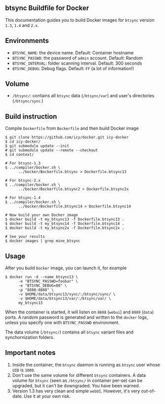 ## btsync Buildfile for Docker

This documentation guides you to build Docker images for `btsync`
version `1.3`, `1.4` and `2.x`.

## Environments

* `BTSYNC_NAME`: the device name. Default: Container hostname
* `BTSYNC_PASSWD`: the password of `admin` account. Default: Random
* `BTSYNC_INTERVAL`: folder scanning interval. Default: 300 seconds
* `BTSYNC_DEBUG`: Debug flags. Default: `FF` (a lot of information!)

## Volume

* `/btsync/`: contains all `btsync` data (`/btsync/var`) and user's
  directories (`/btsync/sync`.)

## Build instruction

Compile `Dockerfile` from `Bockerfile` and then build Docker image

    $ git clone https://github.com/icy/docker.git icy-docker
    $ cd icy-docker/
    $ git submodule update --init
    # git submodule update --remote --checkout
    $ cd context/

    # For btsync-1.3
    $ ../compiler/bocker.sh \
          ../bocker/Bockerfile.btsync > Dockerfile.btsync13

    # For btsync-2.x
    $ ../compiler/bocker.sh \
          ../bocker/Bockerfile.btsync2 > Dockerfile.btsync2x

    # For btsync-1.4
    $ ../compiler/bocker.sh \
          ../bocker/Bockerfile.btsync14 > Dockerfile.btsync14

    # Now build your own Docker image
    $ docker build -t my_btsync13 -f Dockerfile.btsync13 .
    $ docker build -t my_btsync14 -f Dockerfile.btsync14 .
    $ docker build -t my_btsync2x -f Dockerfile.btsync2x .

    # See your results
    $ docker images | grep mine_btsync

## Usage

After you build `Docker` image, you can launch it, for example

    $ docker run -d --name btsync13 \
          -e "BTSYNC_PASSWD=foobar" \
          -e "BTSYNC_DEBUG=00" \
          -p "8888:8888" \
          -v $HOME/data/btsync13/sync/:/btsync/sync/ \
          -v $HOME/data/btsync13/var/:/btsync/var/ \
          my_btsync13

When the container is started, it will listen on `8888` (`webui`)
and `8889` (`data`) ports. A random password is generated and written
to the `docker` logs, unless you specify one with `BTSYNC_PASSWD`
environment.

The data volume (`/btsync/`) contains all `btsync` variant files
and synchornization folders.


## Important notes

1. Inside the container,
   the `btsync` daemon is running as `btsync` user whose `UID` is `1000`.
1. Don't use the same volume for different `btsync` containers.
   A data volume for `btsync` (seen as `/btsync/` in container per-se)
   can be upgraded, but it can't be downgraded. You have been warned.
1. Version 1.3 has very clean and simple `webUI`. However, it's very
  out-of-date. Use it at your own risk.

